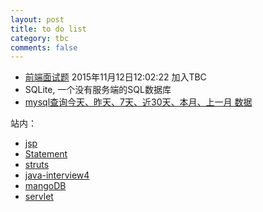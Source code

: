 ```yaml
---
layout: post
title: to do list
category: tbc
comments: false
---
```


- [前端面试题](http://www.cnblogs.com/Darren_code/archive/2012/01/31/questions.html) 2015年11月12日12:02:22 加入TBC
-  SQLite, 一个没有服务端的SQL数据库
-  [mysql查询今天、昨天、7天、近30天、本月、上一月 数据](http://blog.csdn.net/huangxy10/article/details/8193953)

站内：

- [jsp](/tech/2015/10/26/tech-jsp.html)
- [Statement](/tech/2015/10/27/tech-Statement.html)
- [struts](/tech/2015/10/27/tech-struts.html)
- [java-interview4](/java/2015/11/03/java-interview4.html)
- [mangoDB](/db/2015/10/23/db-mangoDB.html)
- [servlet](/java/2015/10/23/tech-servlet.html)